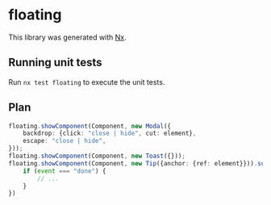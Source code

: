# floating

This library was generated with [Nx](https://nx.dev).

## Running unit tests

Run `nx test floating` to execute the unit tests.


## Plan

```typescript
floating.showComponent(Component, new Modal({
    backdrop: {click: "close | hide", cut: element},
    escape: "close | hide",
}));
floating.showComponent(Component, new Toast({}));
floating.showComponent(Component, new Tip({anchor: {ref: element}})).subscribe(event => {
    if (event === "done") {
        // ...
    }
})
```
